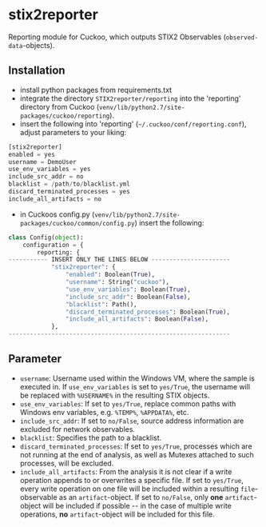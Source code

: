 # stix2reporter

Reporting module for Cuckoo, which outputs STIX2 Observables (`observed-data`-objects).

## Installation
- install python packages from requirements.txt
- integrate the directory `STIX2reporter/reporting` into the 'reporting' directory from Cuckoo (`venv/lib/python2.7/site-packages/cuckoo/reporting`).
- insert the following into 'reporting' (`~/.cuckoo/conf/reporting.conf`), adjust parameters to your liking:

```py
[stix2reporter]
enabled = yes
username = DemoUser
use_env_variables = yes
include_src_addr = no
blacklist = /path/to/blacklist.yml
discard_terminated_processes = yes
include_all_artifacts = no
```
- in Cuckoos config.py (`venv/lib/python2.7/site-packages/cuckoo/common/config.py`) insert the following:

```py
class Config(object):
    configuration = {
        reporting: {
----------- INSERT ONLY THE LINES BELOW ----------------------
            "stix2reporter": {
                "enabled": Boolean(True),
                "username": String("cuckoo"),
                "use_env_variables": Boolean(True),
                "include_src_addr": Boolean(False),
                "blacklist": Path(),
                "discard_terminated_processes": Boolean(True),
                "include_all_artifacts": Boolean(False),
            },
--------------------------------------------------------------
```

## Parameter
- `username`: Username used within the Windows VM, where the sample is executed in. If `use_env_variables` is set to `yes/True`, the username will be replaced with `%USERNAME%` in the resulting STIX objects.
- `use_env_variables`: If set to `yes/True`, replace common paths with Windows env variables, e.g. `%TEMP%`, `%APPDATA%`, etc.
- `include_src_addr`: If set to `no/False`, source address information are excluded for network observables.
- `blacklist`: Specifies the path to a blacklist.
- `discard_terminated_processes`: If set to `yes/True`, processes which are not running at the end of analysis, as well as Mutexes attached to such processes, will be excluded.
- `include_all_artifacts`: From the analysis it is not clear if a write operation appends to or overwrites a specific file. If set to `yes/True`, every write operation on one file will be included within a resulting `file`-observable as an `artifact`-object. If set to `no/False`, only **one** `artifact`-object will be included if possible -- in the case of multiple write operations, **no** `artifact`-object will be included for this file.
